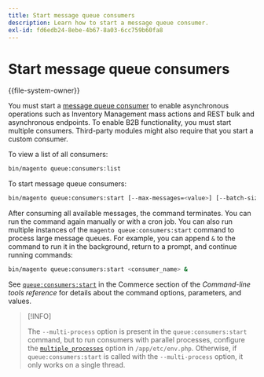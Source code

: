 ```yaml
---
title: Start message queue consumers
description: Learn how to start a message queue consumer.
exl-id: fd6edb24-8ebe-4b67-8a03-6cc759b60fa8
---
```

# Start message queue consumers

{{file-system-owner}}

You must start a [message queue consumer](../queues/consumers.md) to enable asynchronous operations such as Inventory Management mass actions and REST bulk and asynchronous endpoints. To enable B2B functionality, you must start multiple consumers. Third-party modules might also require that you start a custom consumer.

To view a list of all consumers:

```bash
bin/magento queue:consumers:list
```

To start message queue consumers:

```bash
bin/magento queue:consumers:start [--max-messages=<value>] [--batch-size=<value>] [--single-thread] [--area-code=<value>] [--multi-process=<value>] <consumer_name>
```

After consuming all available messages, the command terminates. You can run the command again manually or with a cron job. You can also run multiple instances of the `magento queue:consumers:start` command to process large message queues. For example, you can append `&` to the command to run it in the background, return to a prompt, and continue running commands:

```bash
bin/magento queue:consumers:start <consumer_name> &
```

See [`queue:consumers:start`](https://devdocs.magento.com/guides/v2.4/reference/cli/magento-commerce.html#queueconsumersstart) in the Commerce section of the _Command-line tools reference_ for details about the command options, parameters, and values.

>[!INFO]
>
>The `--multi-process` option is present in the `queue:consumers:start` command, but to run consumers with parallel processes, configure the [`multiple_processes`](../queues/manage-message-queues.md#configuration) option in `/app/etc/env.php`. Otherwise, if `queue:consumers:start` is called with the `--multi-process` option, it only works on a single thread.
